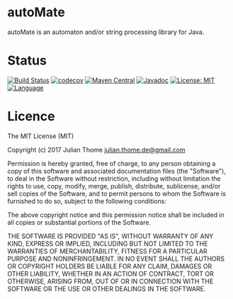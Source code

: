 # autoMate
autoMate is an automaton and/or string processing library for Java.

# Status
[![Build Status](https://travis-ci.org/julianthome/autoMate.svg?branch=master)](https://travis-ci.org/julianthome/autoMate.svg?branch=master)  [![codecov](https://codecov.io/gh/julianthome/autoMate/branch/master/graph/badge.svg)](https://codecov.io/gh/julianthome/autoMate)  [![Maven Central](https://maven-badges.herokuapp.com/maven-central/com.github.julianthome/autoMate/badge.svg)](https://maven-badges.herokuapp.com/maven-central/com.github.julianthome/autoMate/badge.svg)  [![Javadoc](https://javadoc-emblem.rhcloud.com/doc/com.github.julianthome/autoMate/badge.svg)](http://www.javadoc.io/doc/com.github.julianthome/autoMate) [![License: MIT](https://img.shields.io/badge/License-MIT-yellow.svg)](https://opensource.org/licenses/MIT) [![Language](http://img.shields.io/badge/language-java-brightgreen.svg)](https://www.java.com/)

# Licence

The MIT License (MIT)

Copyright (c) 2017 Julian Thome <julian.thome.de@gmail.com>

Permission is hereby granted, free of charge, to any person obtaining a copy of
this software and associated documentation files (the "Software"), to deal in
the Software without restriction, including without limitation the rights to
use, copy, modify, merge, publish, distribute, sublicense, and/or sell copies
of the Software, and to permit persons to whom the Software is furnished to do
so, subject to the following conditions:

The above copyright notice and this permission notice shall be included in all
copies or substantial portions of the Software.

THE SOFTWARE IS PROVIDED "AS IS", WITHOUT WARRANTY OF ANY KIND, EXPRESS OR
IMPLIED, INCLUDING BUT NOT LIMITED TO THE WARRANTIES OF MERCHANTABILITY,
FITNESS FOR A PARTICULAR PURPOSE AND NONINFRINGEMENT. IN NO EVENT SHALL THE
AUTHORS OR COPYRIGHT HOLDERS BE LIABLE FOR ANY CLAIM, DAMAGES OR OTHER
LIABILITY, WHETHER IN AN ACTION OF CONTRACT, TORT OR OTHERWISE, ARISING FROM,
OUT OF OR IN CONNECTION WITH THE SOFTWARE OR THE USE OR OTHER DEALINGS IN THE
SOFTWARE.
